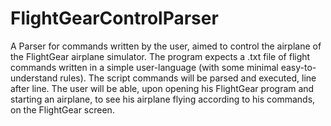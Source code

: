 # FlightGearControlParser
A Parser for commands written by the user, aimed to control the airplane of the FlightGear airplane simulator.  The program expects a .txt file of flight commands written in a simple user-language (with some minimal easy-to-understand rules).  The script commands will be parsed and executed, line after line.  The user will be able, upon opening his FlightGear program and starting an airplane, to see his airplane flying according to his commands, on the FlightGear screen.
